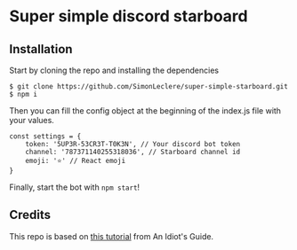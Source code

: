 # Super simple discord starboard

## Installation

Start by cloning the repo and installing the dependencies
```
$ git clone https://github.com/SimonLeclere/super-simple-starboard.git
$ npm i
```

Then you can fill the config object at the beginning of the index.js file with your values.
```
const settings = {
	token: '5UP3R-53CR3T-T0K3N', // Your discord bot token
	channel: '787371140255318036', // Starboard channel id
	emoji: '⭐' // React emoji
}
```

Finally, start the bot with `npm start`!

## Credits

This repo is based on [this tutorial](https://anidiots.guide/coding-guides/making-your-own-starboard) from An Idiot's Guide.